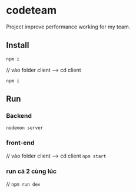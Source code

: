 # codeteam

Project improve performance working for my team.

## Install

`npm i`

// vào folder client --> cd client

`npm i`

## Run

### Backend

`nodemon server`

### front-end

// vào folder client --> cd client
`npm start`

### run cả 2 cùng lúc

//
`npm run dev`
